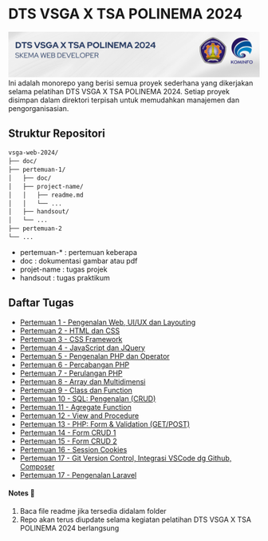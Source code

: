 # DTS VSGA X TSA POLINEMA 2024
![vsgaxpolinema](/doc/banner.png)
Ini adalah monorepo yang berisi semua proyek sederhana yang dikerjakan selama pelatihan DTS VSGA X TSA POLINEMA 2024. Setiap proyek disimpan dalam direktori terpisah untuk memudahkan manajemen dan pengorganisasian.

## Struktur Repositori
```bash
vsga-web-2024/
├── doc/
├── pertemuan-1/
│   ├── doc/
│   ├── project-name/
│   │   ├── readme.md
│   │   └── ...
│   ├── handsout/
│   └── ...
├── pertemuan-2
└── ...
```
- pertemuan-* : pertemuan keberapa
- doc : dokumentasi gambar atau pdf
- projet-name : tugas projek
- handsout : tugas praktikum

## Daftar Tugas 
- [Pertemuan 1 - Pengenalan Web, UI/UX dan Layouting](https://)
- [Pertemuan 2 -  HTML dan CSS](https://)
- [Pertemuan 3 - CSS Framework](https://)
- [Pertemuan 4 - JavaScript dan JQuery](https://)
- [Pertemuan 5 - Pengenalan PHP dan Operator](https://)
- [Pertemuan 6 - Percabangan PHP](https://)
- [Pertemuan 7 - Perulangan PHP](https://)
- [Pertemuan 8 - Array dan Multidimensi](https://)
- [Pertemuan 9 - Class dan Function](https://)
- [Pertemuan 10 - SQL: Pengenalan (CRUD)](https://)
- [Pertemuan 11 - Agregate Function](https://)
- [Pertemuan 12 -  View and Procedure](https://)
- [Pertemuan 13 - PHP: Form & Validation (GET/POST)](https://)
- [Pertemuan 14 - Form CRUD 1](./pertemuan-14/)
- [Pertemuan 15 - Form CRUD 2](./pertemuan-15/)
- [Pertemuan 16 - Session Cookies](./pertemuan-16/)
- [Pertemuan 17 - Git Version Control, Integrasi VSCode dg Github, Composer](https://)
- [Pertemuan 17 - Pengenalan Laravel](https://)

#### Notes 📝
1. Baca file readme jika tersedia didalam folder
2. Repo akan terus diupdate selama kegiatan pelatihan DTS VSGA X TSA POLINEMA 2024 berlangsung
